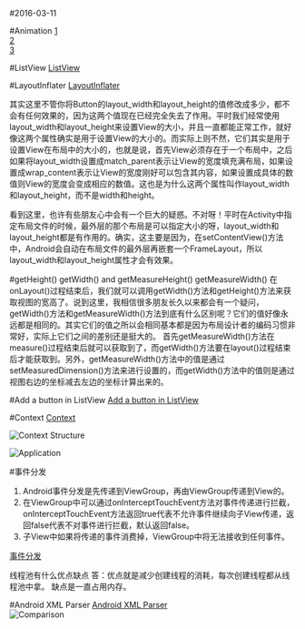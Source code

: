 #2016-03-11

#Animation
[1](http://blog.csdn.net/guolin_blog/article/details/43536355)  
[2](http://blog.csdn.net/guolin_blog/article/details/43816093)  
[3](http://blog.csdn.net/guolin_blog/article/details/44171115)  

#ListView
[ListView](http://blog.csdn.net/guolin_blog/article/details/44996879)  

#LayoutInflater
[LayoutInflater](http://blog.csdn.net/guolin_blog/article/details/12921889)  

其实这里不管你将Button的layout_width和layout_height的值修改成多少，都不会有任何效果的，因为这两个值现在已经完全失去了作用。平时我们经常使用layout_width和layout_height来设置View的大小，并且一直都能正常工作，就好像这两个属性确实是用于设置View的大小的。而实际上则不然，它们其实是用于设置View在布局中的大小的，也就是说，首先View必须存在于一个布局中，之后如果将layout_width设置成match_parent表示让View的宽度填充满布局，如果设置成wrap_content表示让View的宽度刚好可以包含其内容，如果设置成具体的数值则View的宽度会变成相应的数值。这也是为什么这两个属性叫作layout_width和layout_height，而不是width和height。  

看到这里，也许有些朋友心中会有一个巨大的疑惑。不对呀！平时在Activity中指定布局文件的时候，最外层的那个布局是可以指定大小的呀，layout_width和layout_height都是有作用的。确实，这主要是因为，在setContentView()方法中，Android会自动在布局文件的最外层再嵌套一个FrameLayout，所以layout_width和layout_height属性才会有效果。

#getHeight() getWidth() and getMeasureHeight() getMeasureWidth()
在onLayout()过程结束后，我们就可以调用getWidth()方法和getHeight()方法来获取视图的宽高了。说到这里，我相信很多朋友长久以来都会有一个疑问，getWidth()方法和getMeasureWidth()方法到底有什么区别呢？它们的值好像永远都是相同的。其实它们的值之所以会相同基本都是因为布局设计者的编码习惯非常好，实际上它们之间的差别还是挺大的。
首先getMeasureWidth()方法在measure()过程结束后就可以获取到了，而getWidth()方法要在layout()过程结束后才能获取到。另外，getMeasureWidth()方法中的值是通过setMeasuredDimension()方法来进行设置的，而getWidth()方法中的值则是通过视图右边的坐标减去左边的坐标计算出来的。  

#Add a button in ListView
[Add a button in ListView](http://blog.csdn.net/guolin_blog/article/details/17357967)

#Context
[Context](http://blog.csdn.net/guolin_blog/article/details/47028975)  

![Context Structure](http://img.blog.csdn.net/20151022212109519?watermark/2/text/aHR0cDovL2Jsb2cuY3Nkbi5uZXQv/font/5a6L5L2T/fontsize/400/fill/I0JBQkFCMA==/dissolve/70/gravity/SouthEast)  

![Application](http://img.blog.csdn.net/20151108174114045?watermark/2/text/aHR0cDovL2Jsb2cuY3Nkbi5uZXQv/font/5a6L5L2T/fontsize/400/fill/I0JBQkFCMA==/dissolve/70/gravity/SouthEast)

#事件分发
1. Android事件分发是先传递到ViewGroup，再由ViewGroup传递到View的。
2. 在ViewGroup中可以通过onInterceptTouchEvent方法对事件传递进行拦截，onInterceptTouchEvent方法返回true代表不允许事件继续向子View传递，返回false代表不对事件进行拦截，默认返回false。
3. 子View中如果将传递的事件消费掉，ViewGroup中将无法接收到任何事件。  

[事件分发](http://blog.csdn.net/guolin_blog/article/details/9153747)

线程池有什么优点缺点
答：优点就是减少创建线程的消耗，每次创建线程都从线程池中拿。
缺点是一直占用内存。  

#Android XML Parser
[Android XML Parser](http://blog.csdn.net/coder_pig/article/details/48292279)  
![Comparison](http://7xjqvu.com1.z0.glb.clouddn.com/15-9-8/1274926.jpg)

